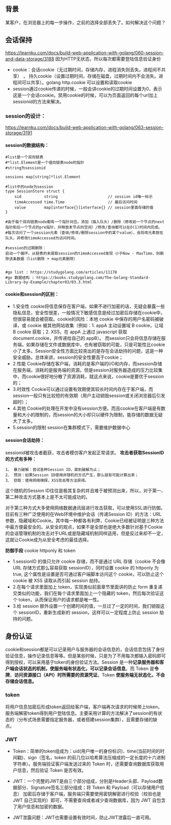 ## 背景
某客户，在浏览器上的每一步操作，之前的选择全部丢失了。如何解决这个问题？

## 会话保持
https://learnku.com/docs/build-web-application-with-golang/060-session-and-data-storage/3188 
因为HTTP无状态，所以每次都需要登陆信息验证身份

- cookie：会话cookie（无过期时间，存储内存，进程消失则丢失。进程间不共享） ， 持久cookie（设置过期时间，存储在磁盘，过期时间内不会消失。进程间可以共享）。golang http.cookie 可以设置和读取cookie
- session通过cookie传递的时候，一般会讲cookie的过期时间设置为0，表示这是一个会话cookie。禁用cookie的时候，可以为页面返回的每个url加上sessionid的方法来解决。

### session的设计：
https://learnku.com/docs/build-web-application-with-golang/063-session-storage/3191
#### session的数据结构：
``` 
#list是一个双向链表
#*list.Element是一个值向链表node的指针
#string为sessionid

sessions map[string]*list.Element   

#list中的node为session
type SessionStore struct {
    sid          string                      // session id唯一标示
    timeAccessed time.Time                   // 最后访问时间
    value        map[interface{}]interface{} // session里面存储的值
}

#由于每个双向链表node都有一个指针对应。添加（插入队头）/删除（修改前一个节点的next指针和后一个节点的pre指针，并释放本节点的空间）/修改/查询都可以在O(1)时间内完成。
#每次访问了一个session元素（查询/修改/删除session中的某个value），会将改元素放在队头，并修改timeAccessed为访问时间。

#session的过期删除：
启动一个循环，从链表的末尾取session的timeAccessed发现 小于Now - MaxTime，则删除该条数据（list删除 + map元素删除）


#go list : https://studygolang.com/articles/11178
#go 数据结构 : https://books.studygolang.com/The-Golang-Standard-Library-by-Example/chapter03/03.3.html
```

#### cookie和session的区别：

- 1.安全性
cookie将信息保存在客户端，如果不进行加密的话，无疑会暴露一些隐私信息，安全性很差，一般情况下敏感信息是经过加密后存储在cookie中，但很容易就会被窃取。cookie的风险：本地 cookie 中保存的用户名密码被破译，或 cookie 被其他网站收集（例如：1. appA 主动设置域 B cookie，让域 B cookie 获取；2. XSS，在 appA 上通过 javascript 获取 document.cookie，并传递给自己的 appB）。
而session只会将信息存储在服务端，如果存储在文件或数据库中，也有被窃取的可能，只是可能性比cookie小了太多。Session安全性方面比较突出的是存在会话劫持的问题，这是一种安全威胁。总体来讲，session的安全性要高于cookie；
- 2.性能
Cookie存储在客户端，消耗的是客户端的I/O和内存，而session存储在服务端，消耗的是服务端的资源。但是session对服务器造成的压力比较集中，而cookie很好地分散了资源消耗，就这点来说，cookie是要优于session的；
- 3.时效性
Cookie可以通过设置有效期使其较长时间内存在于客户端，而session一般只有比较短的有效期（用户主动销毁session或关闭浏览器后引发超时）；
- 4.其他
Cookie的处理在开发中没有session方便。而且cookie在客户端是有数量和大小的限制的，而session的大小却只以硬件为限制，能存储的数据无疑大了太多。
- 5.session的限制
session在集群模式下，需要维护数据中心


#### session会话劫持：
sessionid被攻击者截获，攻击者模仿客户发起正常请求。
**攻击者获取SessionID的方式有多种：**
```
1、 暴力破解：尝试各种Session ID，直到破解为止；
2、 预测：如果Session ID使用非随机的方式产生，那么就有可能计算出来；
3、 窃取：使用网络嗅探，XSS攻击等方法获得。
```
这个随机的Session ID往往是极其复杂的并且难于被预测出来，所以，对于第一、第二种攻击方式基本上是不太可能成功的。

对于第三种方式大多使用网络数据通讯层进行攻击获取，可以使用SSL进行防御。
目前有三种广泛使用的在Web环境中维护会话（传递Session ID）的方法：URL参数，隐藏域和Cookie。其中每一种都各有利弊，Cookie已经被证明是三种方法中最方便最安全的。从安全的观点，如果不是全部也是绝大多数针对基于Cookie的会话管理机制的攻击对于URL或是隐藏域机制同样适用，但是反过来却不一定，这就让Cookie成为从安全考虑的最佳选择。

**防御手段**
cookie httponly 和 token

- 1.sessionID 的值只允许 cookie 存储，而不是通过 URL 存储（cookie 不会像 URL 存储方式那么容易获取 sessionID），同时设置 cookie 的 httponly 为 true, 这个属性是设置是否可通过客户端脚本访问这个 cookie，可以防止这个 cookie 被 XSS 读取从而引起 session 劫持。
- 2.在每个请求里面加上 token，实现类似前面章节里面讲的防止 form 重复递交类似的功能，我们在每个请求里面加上一个隐藏的 token，然后每次验证这个 token，从而保证用户的请求都是唯一性。
- 3.给 session 额外设置一个创建时间的值，一旦过了一定的时间，我们销毁这个 sessionID，重新生成新的 session，这样可以一定程度上防止 session 劫持的问题。


## 身份认证
cookie和session都是可以记录用户与服务器的会话信息的，会话信息包括了身份验证信息，操作记录信息等等。但是某些时候，只是为了不用每次都输入密码即可得到授权，可以采用基于token的身份验证方法。Session 是一种**记录服务器和客户端会话状态的机制，使服务端有状态化，可以记录会话信息**。而 Token 是**令牌**，**访问资源接口（API）时所需要的资源凭证**。Token **使服务端无状态化，不会存储会话信息。**
### token
将用户信息加密后形成token返回给客户端，客户端再次请求的时候带上token，服务端解密token得到用户登陆信息。主要采用计算的方法解决了session的有状态的（分布式场景需要指定服务器，或者搭建session集群），且需要存储的缺点。
### JWT

- Token：简单的token组成为：uid(用户唯一的身份标识)、time(当前时间的时间戳)、sign（签名，token 的前几位以哈希算法压缩成的一定长度的十六进制字符串）。服务端验证客户端发送过来的 Token 时，还需要查询数据库获取用户信息，然后验证 Token 是否有效。

- JWT：一个完整的JWT是由三个部分组成，分别是Header头部、Payload数据部分、Signature签名三部分组成；将 Token 和 Payload（可以存储用户信息） 加密后存储于客户端，服务端只需要使用密钥解密进行校验（校验也是 JWT 自己实现的）即可，不需要查询或者减少查询数据库，因为 JWT 自包含了用户信息和加密的数据。


- JWT泄露问题：JWT也需要设置有效时间，防止JWT泄露后一直可用。